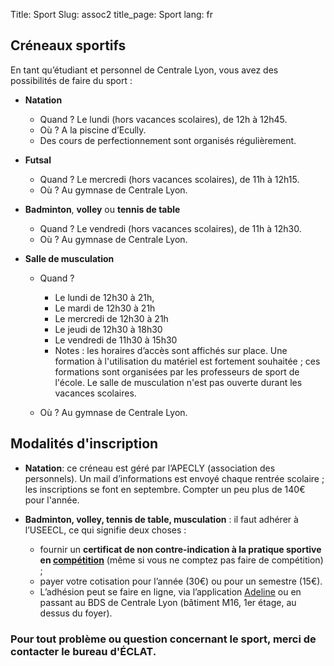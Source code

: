 Title: Sport 
Slug: assoc2
title_page: Sport
lang: fr


## Créneaux sportifs

En tant qu’étudiant et personnel de Centrale Lyon, vous avez des possibilités de faire du sport :

* __Natation__ 
	* Quand ? Le lundi (hors vacances scolaires), de 12h à 12h45.
	* Où ? A la piscine d’Ecully.
	* Des cours de perfectionnement sont organisés régulièrement.


* __Futsal__
	* Quand ? Le mercredi (hors vacances scolaires), de 11h à 12h15.
	* Où ? Au gymnase de Centrale Lyon.


* __Badminton__, __volley__ ou __tennis de table__ 
	* Quand ? Le vendredi (hors vacances scolaires), de 11h à 12h30.
	* Où ? Au gymnase de Centrale Lyon.


* __Salle de musculation__
	* Quand ? 
		- Le lundi de 12h30 à 21h,
		- Le mardi de 12h30 à 21h
		- Le mercredi de 12h30 à 21h
		- Le jeudi de 12h30 à 18h30
		- Le vendredi de 11h30 à 15h30
		- Notes : les horaires d’accès sont affichés sur place. Une formation à l'utilisation du matériel est fortement souhaitée ; ces formations sont organisées par les professeurs de sport de l'école. Le salle de musculation n'est pas ouverte durant les vacances scolaires.

	* Où ? Au gymnase de Centrale Lyon.

## Modalités d'inscription	

* __Natation__: ce créneau est géré par l’APECLY (association des personnels). Un mail d’informations est envoyé chaque rentrée scolaire ; les inscriptions se font en septembre. Compter un peu plus de 140€ pour l'année.


* __Badminton, volley, tennis de table, musculation__ : il faut adhérer à l’USEECL, ce qui signifie deux choses : 
	* fournir un __certificat de non contre-indication à la pratique sportive en **<u>compétition</u>**__ (même si vous ne comptez pas faire de compétition) ;
	* payer votre cotisation pour l’année (30€) ou pour un semestre (15€).
	* L’adhésion peut se faire en ligne, via l’application [Adeline](https://centrale.adeline.mobi/) ou en passant au BDS de Centrale Lyon (bâtiment M16, 1er étage, au dessus du foyer).


### Pour tout problème ou question concernant le sport, merci de contacter le bureau d'ÉCLAT.

